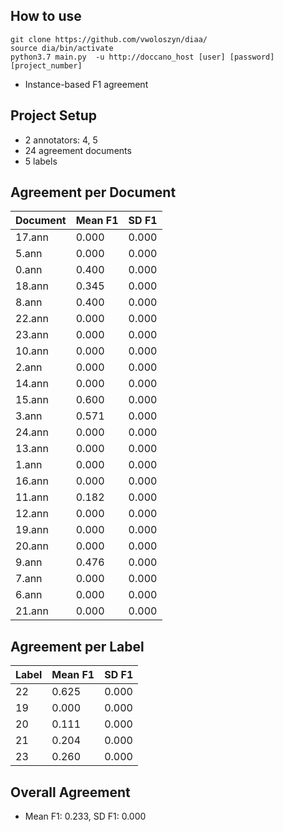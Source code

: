 


## How to use

```
git clone https://github.com/vwoloszyn/diaa/
source dia/bin/activate
python3.7 main.py  -u http://doccano_host [user] [password] [project_number]
```


* Instance-based F1 agreement

## Project Setup

* 2 annotators: 4, 5
* 24 agreement documents
* 5 labels

## Agreement per Document

| Document   |   Mean F1 |   SD F1 |
|------------|-----------|---------|
| 17.ann     |     0.000 |   0.000 |
| 5.ann      |     0.000 |   0.000 |
| 0.ann      |     0.400 |   0.000 |
| 18.ann     |     0.345 |   0.000 |
| 8.ann      |     0.400 |   0.000 |
| 22.ann     |     0.000 |   0.000 |
| 23.ann     |     0.000 |   0.000 |
| 10.ann     |     0.000 |   0.000 |
| 2.ann      |     0.000 |   0.000 |
| 14.ann     |     0.000 |   0.000 |
| 15.ann     |     0.600 |   0.000 |
| 3.ann      |     0.571 |   0.000 |
| 24.ann     |     0.000 |   0.000 |
| 13.ann     |     0.000 |   0.000 |
| 1.ann      |     0.000 |   0.000 |
| 16.ann     |     0.000 |   0.000 |
| 11.ann     |     0.182 |   0.000 |
| 12.ann     |     0.000 |   0.000 |
| 19.ann     |     0.000 |   0.000 |
| 20.ann     |     0.000 |   0.000 |
| 9.ann      |     0.476 |   0.000 |
| 7.ann      |     0.000 |   0.000 |
| 6.ann      |     0.000 |   0.000 |
| 21.ann     |     0.000 |   0.000 |

## Agreement per Label

|   Label |   Mean F1 |   SD F1 |
|---------|-----------|---------|
|      22 |     0.625 |   0.000 |
|      19 |     0.000 |   0.000 |
|      20 |     0.111 |   0.000 |
|      21 |     0.204 |   0.000 |
|      23 |     0.260 |   0.000 |

## Overall Agreement

* Mean F1: 0.233, SD F1: 0.000
